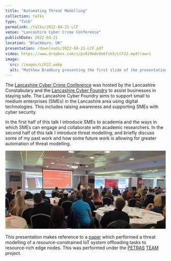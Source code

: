 ```yaml
---
title: "Automating Threat Modelling"
collection: talks
type: "Talk"
permalink: /talks/2022-04-21-LCF
venue: "Lancashire Cyber Crime Conference"
publishDate: 2022-04-21
location: "Blackburn, UK"
presentation: /downloads/2022-04-21-LCF.pdf
video: https://www.dropbox.com/s/pv919mdv9e6fsh5/LCF22.mp4?raw=1
image:
  src: /images/LCF22.webp
  alt: "Matthew Bradbury presenting the first slide of the presentation with the title Automating Threat Modelling"
---
```


The [Lancashire Cyber Crime Conference](https://www.nwcrc.co.uk/event-details/lancashire-cyber-crime-conference) was hosted by the Lancashire Constabulary and the [Lancashire Cyber Foundry](https://www.lancashirecyberfoundry.co.uk/) to assist businesses in staying safe. The Lancashire Cyber Foundry aims to support small to medium enterprises (SMEs) in the Lancashire area using digital technologies. This includes raising awareness and supporting SMEs with cyber security.

In the first half of this talk I introduce SMEs to academia and the ways in which SMEs can engage and collaborate with academic researchers. In the second half of this talk I introduce threat modelling, and briefly discuss some of my past work and how some future work is allowing for greater automation of threat modelling.

<!-- readmore -->

![Matthew presenting the talk to over 30 representatives of Lancaster SMEs](/images/LCF22Live.webp)

This presentation makes reference to a [paper](/publications/Bradbury_2022_ThreatModellingGuided) which performed a threat modelling of a resource-constrained IoT system offloading tasks to resource-rich edge nodes. This was performed under the [PETRAS](https://petras-iot.org) [TEAM](/projects/project-6-TEAM/) project.

